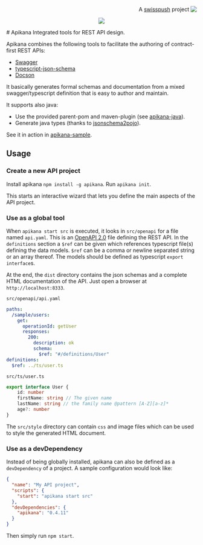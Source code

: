 <p align='right'>A <a href="http://www.swisspush.org">swisspush</a> project <a href="http://www.swisspush.org" border=0><img align="top"  src='https://1.gravatar.com/avatar/cf7292487846085732baf808def5685a?s=32'></a></p>
<p align="center">
  <img src="https://cloud.githubusercontent.com/assets/692124/21751899/37cc152c-d5cf-11e6-97ac-a5811f48c070.png"/>
</p>
# Apikana
Integrated tools for REST API design.

Apikana combines the following tools to facilitate the authoring of contract-first REST APIs:

* [Swagger](http://swagger.io/swagger-ui/)
* [typescript-json-schema](https://github.com/YousefED/typescript-json-schema)
* [Docson](https://github.com/lbovet/docson)

It basically generates formal schemas and documentation from a mixed swagger/typescript definition that is easy to author and maintain.

It supports also java:

* Use the provided parent-pom and maven-plugin (see [apikana-java](https://github.com/nidi3/apikana-java)).
* Generate java types (thanks to [jsonschema2pojo](http://www.jsonschema2pojo.org/)).

See it in action in [apikana-sample](https://github.com/lbovet/apikana-sample).

## Usage

### Create a new API project

Install apikana `npm install -g apikana`.
Run `apikana init`.

This starts an interactive wizard that lets you define the main aspects of the API project.

### Use as a global tool

When `apikana start src` is executed, it looks in `src/openapi` for a file named `api.yaml`.
This is an [OpenAPI 2.0](https://github.com/OAI/OpenAPI-Specification/blob/master/versions/2.0.md) file defining the REST API.
In the `definitions` section a `$ref` can be given which references typescript file(s) defining the data models.
`$ref` can be a comma or newline separated string or an array thereof. 
The models should be defined as typescript `export interface`s.

At the end, the `dist` directory contains the json schemas and a complete HTML documentation of the API.
Just open a browser at `http://localhost:8333`.

`src/openapi/api.yaml`
````yaml
paths:
  /sample/users:
    get:
      operationId: getUser
      responses:
        200:
          description: ok
          schema:
            $ref: "#/definitions/User"
definitions:
  $ref: ../ts/user.ts
````

`src/ts/user.ts`
````ts
export interface User {
    id: number
    firstName: string // The given name
    lastName: string // the family name @pattern [A-Z][a-z]*
    age?: number
}
````

The `src/style` directory can contain `css` and image files which can be used to style the generated HTML document.


### Use as a devDependency

Instead of being globally installed, apikana can also be defined as a `devDependency` of a project.
A sample configuration would look like:

````json
{
  "name": "My API project",
  "scripts": {
    "start": "apikana start src"
  },
  "devDependencies": {
    "apikana": "0.4.11"
  }
}
````

Then simply run `npm start`.
